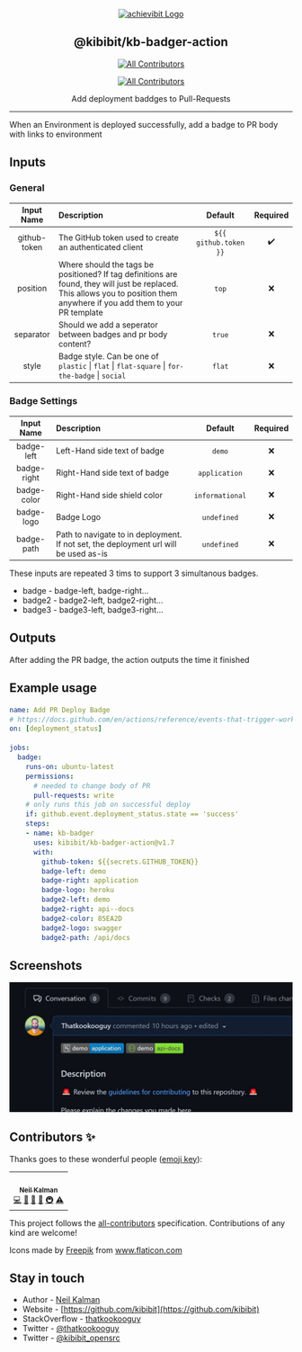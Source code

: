 <p align="center">
  <a href="https://achievibit.kibibit.io/" target="blank"><img src="https://kibibit.io/kibibit-assets/badger.png" width="150" alt="achievibit Logo" />
  </a>
  <h2 align="center">
    @kibibit/kb-badger-action
  </h2>
</p>
<p align="center">
  <a href="#contributors-"><img src="https://img.shields.io/badge/github_action-v1.7-orange.svg?style=for-the-badge&logo=github&color=CB3837" alt="All Contributors"></a>
</p>
<p align="center">
 <!-- ALL-CONTRIBUTORS-BADGE:START - Do not remove or modify this section -->
<a href="#contributors-"><img src="https://img.shields.io/badge/all_contributors-1-orange.svg?style=flat-square" alt="All Contributors"></a>
<!-- ALL-CONTRIBUTORS-BADGE:END -->
</p>
<p align="center">
  Add deployment baddges to Pull-Requests
</p>
<hr>

When an Environment is deployed successfully, add a badge to PR body with links to environment

## Inputs

### General

| Input Name  | Description | Default | Required |
| :-------------: | :------------- | :-------------: | :-------------: |
| github-token | The GitHub token used to create an authenticated client | `${{ github.token }}` | ✔️ |
| position | Where should the tags be positioned? If tag definitions are found, they will just be replaced. This allows you to position them anywhere if you add them to your PR template | `top` | ❌ |
| separator | Should we add a seperator between badges and pr body content? | `true` | ❌ |
| style | Badge style. Can be one of `plastic` \| `flat` \| `flat-square` \| `for-the-badge` \| `social` | `flat` | ❌ |

### Badge Settings

| Input Name  | Description | Default | Required |
| :-------------: | :------------- | :-------------: | :-------------: |
| badge-left | Left-Hand side text of badge | `demo` | ❌ |
| badge-right | Right-Hand side text of badge | `application` | ❌ |
| badge-color | Right-Hand side shield color | `informational` | ❌ |
| badge-logo | Badge Logo | `undefined` | ❌ |
| badge-path | Path to navigate to in deployment. If not set, the deployment url will be used as-is | `undefined` | ❌ |

These inputs are repeated 3 tims to support 3 simultanous badges.

- badge - badge-left, badge-right...
- badge2 - badge2-left, badge2-right...
- badge3 - badge3-left, badge3-right...

## Outputs

After adding the PR badge, the action outputs the time it finished

## Example usage
```yaml
name: Add PR Deploy Badge
# https://docs.github.com/en/actions/reference/events-that-trigger-workflows
on: [deployment_status]

jobs:
  badge:
    runs-on: ubuntu-latest
    permissions:
      # needed to change body of PR
      pull-requests: write
    # only runs this job on successful deploy
    if: github.event.deployment_status.state == 'success'
    steps:
    - name: kb-badger
      uses: kibibit/kb-badger-action@v1.7
      with:
        github-token: ${{secrets.GITHUB_TOKEN}}
        badge-left: demo
        badge-right: application
        badge-logo: heroku
        badge2-left: demo
        badge2-right: api--docs
        badge2-color: 85EA2D
        badge2-logo: swagger
        badge2-path: /api/docs
```

## Screenshots
![screenshot](./screenshot.jpg)

## Contributors ✨

Thanks goes to these wonderful people ([emoji key](https://allcontributors.org/docs/en/emoji-key)):
<!-- ALL-CONTRIBUTORS-LIST:START - Do not remove or modify this section -->
<!-- prettier-ignore-start -->
<!-- markdownlint-disable -->
<table>
  <tr>
    <td align="center"><a href="http://thatkookooguy.kibibit.io/"><img src="https://avatars3.githubusercontent.com/u/10427304?v=4?s=100" width="100px;" alt=""/><br /><sub><b>Neil Kalman</b></sub></a><br /><a href="https://github.com/Kibibit/achievibit/commits?author=Thatkookooguy" title="Code">💻</a> <a href="https://github.com/Kibibit/achievibit/commits?author=Thatkookooguy" title="Documentation">📖</a> <a href="#design-Thatkookooguy" title="Design">🎨</a> <a href="#maintenance-Thatkookooguy" title="Maintenance">🚧</a> <a href="#infra-Thatkookooguy" title="Infrastructure (Hosting, Build-Tools, etc)">🚇</a> <a href="https://github.com/Kibibit/achievibit/commits?author=Thatkookooguy" title="Tests">⚠️</a></td>
  </tr>
</table>

<!-- markdownlint-restore -->
<!-- prettier-ignore-end -->

<!-- ALL-CONTRIBUTORS-LIST:END -->

This project follows the [all-contributors](https://github.com/all-contributors/all-contributors) specification. Contributions of any kind are welcome!

<div>Icons made by <a href="https://www.freepik.com" title="Freepik">Freepik</a> from <a href="https://www.flaticon.com/" title="Flaticon">www.flaticon.com</a></div>

## Stay in touch

- Author - [Neil Kalman](https://github.com/thatkookooguy)
- Website - [https://github.com/kibibit](https://github.com/kibibit)
- StackOverflow - [thatkookooguy](https://stackoverflow.com/users/1788884/thatkookooguy)
- Twitter - [@thatkookooguy](https://twitter.com/thatkookooguy)
- Twitter - [@kibibit_opensrc](https://twitter.com/kibibit_opensrc)
